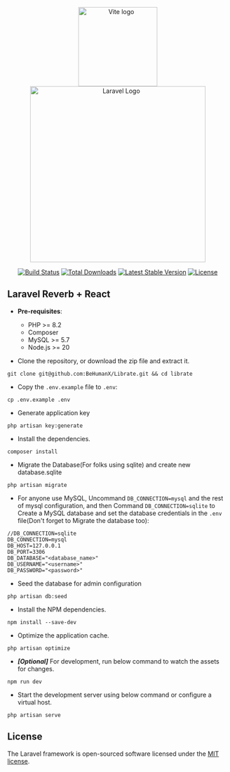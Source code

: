 <p align="center">
    <a href="https://vitejs.dev" target="_blank" rel="noopener noreferrer">
    <img width="180" src="https://vitejs.dev/logo.svg" alt="Vite logo">
  </a>
    <a href="https://laravel.com" target="_blank"><img src="https://raw.githubusercontent.com/laravel/art/master/logo-lockup/5%20SVG/2%20CMYK/1%20Full%20Color/laravel-logolockup-cmyk-red.svg" width="400" alt="Laravel Logo"></a>
</p>

<p align="center">
<a href="https://github.com/laravel/framework/actions"><img src="https://github.com/laravel/framework/workflows/tests/badge.svg" alt="Build Status"></a>
<a href="https://packagist.org/packages/laravel/framework"><img src="https://img.shields.io/packagist/dt/laravel/framework" alt="Total Downloads"></a>
<a href="https://packagist.org/packages/laravel/framework"><img src="https://img.shields.io/packagist/v/laravel/framework" alt="Latest Stable Version"></a>
<a href="https://packagist.org/packages/laravel/framework"><img src="https://img.shields.io/packagist/l/laravel/framework" alt="License"></a>
</p>

## Laravel Reverb + React


- **Pre-requisites**:
    - PHP >= 8.2
    - Composer
    - MySQL >= 5.7
    - Node.js >= 20

- Clone the repository, or download the zip file and extract it.
```shell
git clone git@github.com:BeHumanX/Librate.git && cd librate
```

- Copy the `.env.example` file to `.env`:
```shell
cp .env.example .env
```
- Generate application key
```shell
php artisan key:generate 
```

- Install the dependencies.
```shell
composer install
```
- Migrate the Database(For folks using sqlite) and create new database.sqlite
```shell
php artisan migrate 
```

- For anyone use MySQL, Uncommand `DB_CONNECTION=mysql` and the rest of mysql configuration, and then Command `DB_CONNECTION=sqlite` to Create a MySQL database and set the database credentials in the `.env` file(Don't forget to Migrate the database too):
```shell
//DB_CONNECTION=sqlite
DB_CONNECTION=mysql
DB_HOST=127.0.0.1
DB_PORT=3306
DB_DATABASE="<database_name>"
DB_USERNAME="<username>"
DB_PASSWORD="<password>"
```

- Seed the database for admin configuration
```
php artisan db:seed
```

- Install the NPM dependencies.
```shell
npm install --save-dev
```

- Optimize the application cache.
```shell
php artisan optimize
```


- **_[Optional]_** For development, run below command to watch the assets for changes.
```shell
npm run dev
```

- Start the development server using below command or configure a virtual host.
```shell
php artisan serve
```

## License

The Laravel framework is open-sourced software licensed under the [MIT license](https://opensource.org/licenses/MIT).
